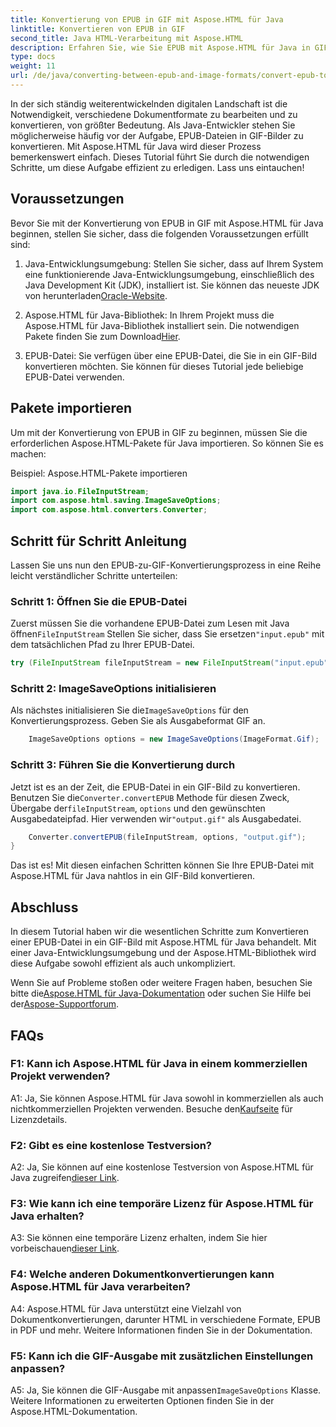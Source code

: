 ```yaml
---
title: Konvertierung von EPUB in GIF mit Aspose.HTML für Java
linktitle: Konvertieren von EPUB in GIF
second_title: Java HTML-Verarbeitung mit Aspose.HTML
description: Erfahren Sie, wie Sie EPUB mit Aspose.HTML für Java in GIF konvertieren. Einfach, effizient und zuverlässig.
type: docs
weight: 11
url: /de/java/converting-between-epub-and-image-formats/convert-epub-to-gif/
---
```

In der sich ständig weiterentwickelnden digitalen Landschaft ist die Notwendigkeit, verschiedene Dokumentformate zu bearbeiten und zu konvertieren, von größter Bedeutung. Als Java-Entwickler stehen Sie möglicherweise häufig vor der Aufgabe, EPUB-Dateien in GIF-Bilder zu konvertieren. Mit Aspose.HTML für Java wird dieser Prozess bemerkenswert einfach. Dieses Tutorial führt Sie durch die notwendigen Schritte, um diese Aufgabe effizient zu erledigen. Lass uns eintauchen!

## Voraussetzungen

Bevor Sie mit der Konvertierung von EPUB in GIF mit Aspose.HTML für Java beginnen, stellen Sie sicher, dass die folgenden Voraussetzungen erfüllt sind:

1. Java-Entwicklungsumgebung:
    Stellen Sie sicher, dass auf Ihrem System eine funktionierende Java-Entwicklungsumgebung, einschließlich des Java Development Kit (JDK), installiert ist. Sie können das neueste JDK von herunterladen[Oracle-Website](https://www.oracle.com/java/technologies/javase-downloads.html).

2. Aspose.HTML für Java-Bibliothek:
    In Ihrem Projekt muss die Aspose.HTML für Java-Bibliothek installiert sein. Die notwendigen Pakete finden Sie zum Download[Hier](https://releases.aspose.com/html/java/).

3. EPUB-Datei:
   Sie verfügen über eine EPUB-Datei, die Sie in ein GIF-Bild konvertieren möchten. Sie können für dieses Tutorial jede beliebige EPUB-Datei verwenden.

## Pakete importieren

Um mit der Konvertierung von EPUB in GIF zu beginnen, müssen Sie die erforderlichen Aspose.HTML-Pakete für Java importieren. So können Sie es machen:

Beispiel: Aspose.HTML-Pakete importieren
```java
import java.io.FileInputStream;
import com.aspose.html.saving.ImageSaveOptions;
import com.aspose.html.converters.Converter;
```

## Schritt für Schritt Anleitung

Lassen Sie uns nun den EPUB-zu-GIF-Konvertierungsprozess in eine Reihe leicht verständlicher Schritte unterteilen:

### Schritt 1: Öffnen Sie die EPUB-Datei

 Zuerst müssen Sie die vorhandene EPUB-Datei zum Lesen mit Java öffnen`FileInputStream` Stellen Sie sicher, dass Sie ersetzen`"input.epub"` mit dem tatsächlichen Pfad zu Ihrer EPUB-Datei.

```java
try (FileInputStream fileInputStream = new FileInputStream("input.epub")) {
```

### Schritt 2: ImageSaveOptions initialisieren

 Als nächstes initialisieren Sie die`ImageSaveOptions` für den Konvertierungsprozess. Geben Sie als Ausgabeformat GIF an.

```java
    ImageSaveOptions options = new ImageSaveOptions(ImageFormat.Gif);
```

### Schritt 3: Führen Sie die Konvertierung durch

 Jetzt ist es an der Zeit, die EPUB-Datei in ein GIF-Bild zu konvertieren. Benutzen Sie die`Converter.convertEPUB` Methode für diesen Zweck, Übergabe der`fileInputStream`, `options` und den gewünschten Ausgabedateipfad. Hier verwenden wir`"output.gif"` als Ausgabedatei.

```java
    Converter.convertEPUB(fileInputStream, options, "output.gif");
}
```

Das ist es! Mit diesen einfachen Schritten können Sie Ihre EPUB-Datei mit Aspose.HTML für Java nahtlos in ein GIF-Bild konvertieren.

## Abschluss

In diesem Tutorial haben wir die wesentlichen Schritte zum Konvertieren einer EPUB-Datei in ein GIF-Bild mit Aspose.HTML für Java behandelt. Mit einer Java-Entwicklungsumgebung und der Aspose.HTML-Bibliothek wird diese Aufgabe sowohl effizient als auch unkompliziert.

 Wenn Sie auf Probleme stoßen oder weitere Fragen haben, besuchen Sie bitte die[Aspose.HTML für Java-Dokumentation](https://reference.aspose.com/html/java/) oder suchen Sie Hilfe bei der[Aspose-Supportforum](https://forum.aspose.com/).

## FAQs

### F1: Kann ich Aspose.HTML für Java in einem kommerziellen Projekt verwenden?

A1: Ja, Sie können Aspose.HTML für Java sowohl in kommerziellen als auch nichtkommerziellen Projekten verwenden. Besuche den[Kaufseite](https://purchase.aspose.com/buy) für Lizenzdetails.

### F2: Gibt es eine kostenlose Testversion?

 A2: Ja, Sie können auf eine kostenlose Testversion von Aspose.HTML für Java zugreifen[dieser Link](https://releases.aspose.com/).

### F3: Wie kann ich eine temporäre Lizenz für Aspose.HTML für Java erhalten?

 A3: Sie können eine temporäre Lizenz erhalten, indem Sie hier vorbeischauen[dieser Link](https://purchase.aspose.com/temporary-license/).

### F4: Welche anderen Dokumentkonvertierungen kann Aspose.HTML für Java verarbeiten?

A4: Aspose.HTML für Java unterstützt eine Vielzahl von Dokumentkonvertierungen, darunter HTML in verschiedene Formate, EPUB in PDF und mehr. Weitere Informationen finden Sie in der Dokumentation.

### F5: Kann ich die GIF-Ausgabe mit zusätzlichen Einstellungen anpassen?

 A5: Ja, Sie können die GIF-Ausgabe mit anpassen`ImageSaveOptions` Klasse. Weitere Informationen zu erweiterten Optionen finden Sie in der Aspose.HTML-Dokumentation.
